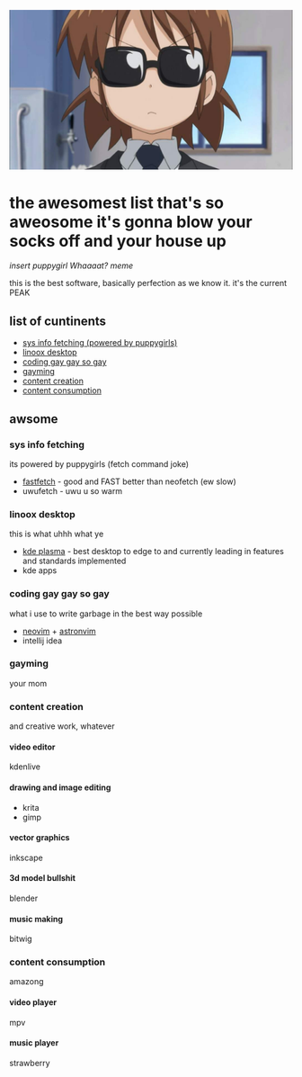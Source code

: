 ![awesome](assets/image.png)

# the awesomest list that's so aweosome it's gonna blow your socks off and your house up

*insert puppygirl Whaaaat? meme*

this is the best software, basically perfection as we know it. it's the current PEAK

## list of cuntinents
- [sys info fetching (powered by puppygirls)](#sys-info-fetching)
- [linoox desktop](#linoox-desktop)
- [coding gay gay so gay](#coding-gay-gay-so-gay)
- [gayming](#gayming)
- [content creation](#content-creation)
- [content consumption](#content-consumption)

## awsome

### sys info fetching
its powered by puppygirls (fetch command joke)

- [fastfetch](https://github.com/fastfetch-cli/fastfetch) - good and FAST better than neofetch (ew slow)
- uwufetch - uwu u so warm

### linoox desktop
this is what uhhh what ye

- [kde plasma](https://kde.org/plasma-desktop/) - best desktop to edge to and currently leading in features and standards implemented
- kde apps

### coding gay gay so gay
what i use to write garbage in the best way possible

- [neovim](https://neovim.io/) + [astronvim](https://astronvim.com/)
- intellij idea

### gayming

your mom

### content creation
and creative work, whatever

#### video editor
kdenlive

#### drawing and image editing

- krita
- gimp

#### vector graphics
inkscape

#### 3d model bullshit
blender

#### music making
bitwig

### content consumption
amazong

#### video player
mpv

#### music player
strawberry